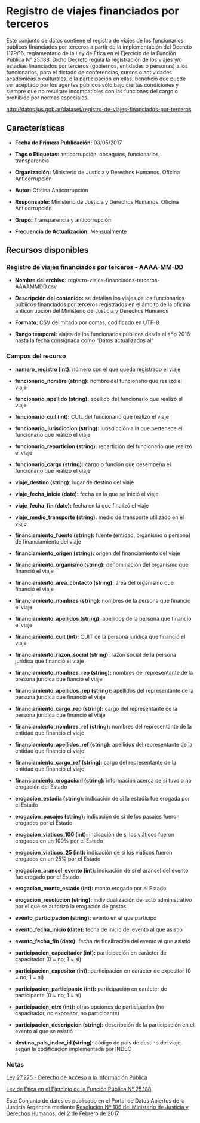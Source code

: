 Registro de viajes financiados por terceros
===========================================

Este conjunto de datos contiene el registro de viajes de los funcionarios públicos financiados por terceros a partir de la implementación del Decreto 1179/16, reglamentario de la Ley de Ética en el Ejercicio de la Función Pública N° 25.188. Dicho Decreto regula la registración de los viajes y/o estadías financiados por terceros (gobiernos, entidades o personas) a los funcionarios, para el dictado de conferencias, cursos o actividades académicas o culturales, o la participación en ellas, beneficio que puede ser aceptado por los agentes públicos sólo bajo ciertas condiciones y siempre que no resultare incompatibles con las funciones del cargo o prohibido por normas especiales.

http://datos.jus.gob.ar/dataset/registro-de-viajes-financiados-por-terceros

Características
---------------

-   **Fecha de Primera Publicación:** 03/05/2017

-   **Tags o Etiquetas:** anticorrupción, obsequios, funcionarios, transparencia

-   **Organización:** Ministerio de Justicia y Derechos Humanos. Oficina Anticorrupción

-   **Autor:** Oficina Anticorrupción

-   **Responsable:** Ministerio de Justicia y Derechos Humanos. Oficina Anticorrupción

-   **Grupo:** Transparencia y anticorrupción

-   **Frecuencia de Actualización:** Mensualmente

Recursos disponibles
--------------------

### Registro de viajes financiados por terceros - AAAA-MM-DD

-   **Nombre del archivo:** registro-viajes-financiados-terceros-AAAAMMDD.csv

-   **Descripción del contenido:** se detallan los viajes de los funcionarios públicos financiados por terceros registrados en el ámbito de la oficina anticorrupción del Ministerio de Justicia y Derechos Humanos

-   **Formato:** CSV delimitado por comas, codificado en UTF-8

-   **Rango temporal:** viajes de los funcionarios públicos desde el año 2016 hasta la fecha consignada como "Datos actualizados al"

### Campos del recurso

-   **numero_registro (int):** número con el que queda registrado el viaje

-   **funcionario_nombre (string):** nombre del funcionario que realizó el viaje

-   **funcionario_apellido (string):** apellido del funcionario que realizó el viaje

-   **funcionario_cuil (int):** CUIL del funcionario que realizó el viaje

-   **funcionario_jurisdiccion (string):** jurisdicción a la que pertenece el funcionario que realizó el viaje

-   **funcionario_reparticion (string):** repartición del funcionario que realizó el viaje

-   **funcionario_cargo (string):** cargo o función que desempeña el funcionario que realizó el viaje

-   **viaje_destino (string):** lugar de destino del viaje

-   **viaje_fecha_inicio (date):** fecha en la que se inició el viaje

-   **viaje_fecha_fin (date):** fecha en la que finalizó el viaje

-   **viaje_medio_transporte (string):** medio de transporte utilizado en el viaje

-   **financiamiento_fuente (string):** fuente (entidad, organismo o persona) de financiamiento del viaje

-   **financiamiento_origen (string):** origen del financiamiento del viaje

-   **financiamiento_organismo (string):** denominación del organismo que financió el viaje

-   **financiamiento_area_contacto (string):** área del organismo que financió el viaje

-   **financiamiento_nombres (string):** nombres de la persona que financió el viaje

-   **financiamiento_apellidos (string):** apellidos de la persona que financió el viaje

-   **financiamiento_cuit (int):** CUIT de la persona jurídica que financió el viaje

-   **financiamiento_razon_social (string):** razón social de la persona jurídica que financió el viaje

-   **financiamiento_nombres_rep (string):** nombres del representante de la presona jurídica que fianció el viaje

-   **financiamiento_apellidos_rep (string):** apellidos del representante de la persona jurídica que financió el viaje

-   **financiamiento_cargo_rep (string):** cargo del representante de la persona jurídica que financió el viaje

-   **financiamiento_nombres_ref (string):** nombres del representante de la entidad que financió el viaje

-   **financiamiento_apellidos_ref (string):** apellidos del representante de la entidad que financió el viaje

-   **financiamiento_cargo_ref (string):** cargo del representante de la entidad que financió el viaje

-   **financiamiento_erogacionl (string):** información acerca de si tuvo o no erogación del Estado

-   **erogacion_estadia (string):** indicación de si la estadía fue erogada por el Estado

-   **erogacion_pasajes (string):** indicación de si de los pasajes fueron erogados por el Estado

-   **erogacion_viaticos_100 (int):** indicación de si los viáticos fueron erogados en un 100% por el Estado

-   **erogacion_viaticos_25 (int):** indicación de si los viáticos fueron erogados en un 25% por el Estado

-   **erogacion_arancel_evento (int):** indicación de si el arancel del evento fue erogado por el Estado

-   **erogacion_monto_estado (int):** monto erogado por el Estado

-   **erogacion_resolucion (string):** individualización del acto administrativo por el que se autorizó la erogación de gastos

-   **evento_participacion (string):** evento en el que participó

-   **evento_fecha_inicio (date):** fecha de inicio del evento al que asistió

-   **evento_fecha_fin (date):** fecha de finalización del evento al que asistió

-   **participacion_capacitador (int):** participación en carácter de capacitador (0 = no; 1 = si)

-   **participacion_expositor (int):** participación en carácter de expositor (0 = no; 1 = si)

-   **participacion_participante (int):** participación en carácter de participante (0 = no; 1 = si)

-   **participacion_otro (int):** otras opciones de participación (no capacitador, no expositor, no participante)

-   **participacion_descripcion (string):** descripción de la participación en el evento al que se asistió

-   **destino_pais_indec_id (string):** código de país de destino del viaje, según la codificación implementada por INDEC

### Notas

[Ley 27.275 - Derecho de Acceso a la Información Pública]( http://servicios.infoleg.gob.ar/infolegInternet/anexos/265000-269999/265949/norma.htm)

[Ley de Ética en el Ejercicio de la Función Pública N° 25.188](http://www.saij.gob.ar/1179-nacional-reglamentacion-articulo-18-regimen-obsequios-funcionarios-publicos-ley-etica-ejercicio-funcion-publica-25188-dn20160001179-2016-11-18/123456789-0abc-971-1000-6102soterced?q=%28numero-norma%3A1179%20%29%20AND%20titulo%3A%20R%E9gimen%20AND%20titulo%3A%20Obsequios%20AND%20titulo%3A%20Funcionarios%20AND%20titulo%3A%20P%FAblicos&o=0&f=Total%7CTipo%20de%20Documento/Legislaci%F3n/Decreto%7CFecha%7COrganismo%7CPublicaci%F3n%7CTema%7CEstado%20de%20Vigencia%7CAutor%7CJurisdicci%F3n/Nacional&t=2#CT001)

Este Conjunto de datos es publicado en el Portal de Datos Abiertos de la Justicia Argentina mediante [Resolución Nº 106 del Ministerio de Justicia y Derechos Humanos](http://datos.jus.gob.ar/resoluciones/RESOL-2017-106-APN-MJ.pdf), del 2 de Febrero de 2017.
